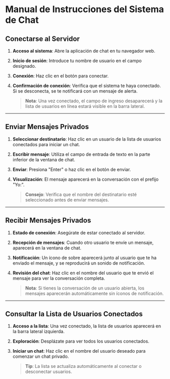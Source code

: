 # Manual de Instrucciones del Sistema de Chat

## Conectarse al Servidor
1. **Acceso al sistema**: Abre la aplicación de chat en tu navegador web.
2. **Inicio de sesión**: Introduce tu nombre de usuario en el campo designado.
3. **Conexión**: Haz clic en el botón para conectar.
4. **Confirmación de conexión**: Verifica que el sistema te haya conectado. Si se desconecta, se te notificará con un mensaje de alerta.

   > **Nota**: Una vez conectado, el campo de ingreso desaparecerá y la lista de usuarios en línea estará visible en la barra lateral.

---

## Enviar Mensajes Privados
1. **Seleccionar destinatario**: Haz clic en un usuario de la lista de usuarios conectados para iniciar un chat.
2. **Escribir mensaje**: Utiliza el campo de entrada de texto en la parte inferior de la ventana de chat.
3. **Enviar**: Presiona "Enter" o haz clic en el botón de enviar.
4. **Visualización**: El mensaje aparecerá en la conversación con el prefijo "Yo:".

   > **Consejo**: Verifica que el nombre del destinatario esté seleccionado antes de enviar mensajes.

---

## Recibir Mensajes Privados
1. **Estado de conexión**: Asegúrate de estar conectado al servidor.
2. **Recepción de mensajes**: Cuando otro usuario te envíe un mensaje, aparecerá en la ventana de chat.
3. **Notificación**: Un ícono de sobre aparecerá junto al usuario que te ha enviado el mensaje, y se reproducirá un sonido de notificación.
4. **Revisión del chat**: Haz clic en el nombre del usuario que te envió el mensaje para ver la conversación completa.

   > **Nota**: Si tienes la conversación de un usuario abierta, los mensajes aparecerán automáticamente sin íconos de notificación.

---

## Consultar la Lista de Usuarios Conectados
1. **Acceso a la lista**: Una vez conectado, la lista de usuarios aparecerá en la barra lateral izquierda.
2. **Exploración**: Desplázate para ver todos los usuarios conectados.
3. **Iniciar un chat**: Haz clic en el nombre del usuario deseado para comenzar un chat privado.

   > **Tip**: La lista se actualiza automáticamente al conectar o desconectar usuarios.
